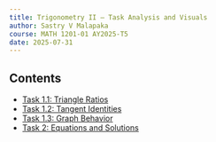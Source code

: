 ```yaml
---
title: Trigonometry II — Task Analysis and Visuals
author: Sastry V Malapaka
course: MATH 1201-01 AY2025-T5
date: 2025-07-31
---
```


## Contents
- [Task 1.1: Triangle Ratios](#task-11-trigonometric-ratios-from-triangle-geometry)
- [Task 1.2: Tangent Identities](#task-12-calculating-and-interpreting-tan2theta-and-tan4theta)
- [Task 1.3: Graph Behavior](#task-13-interpreting-the-behavior-of-tantheta-and-tan2theta)
- [Task 2: Equations and Solutions](#task-2-trigonometric-equations)